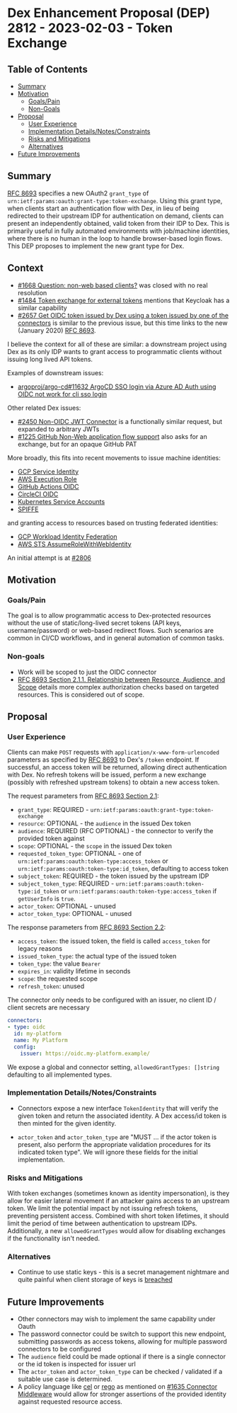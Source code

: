 # Dex Enhancement Proposal (DEP) 2812 - 2023-02-03 - Token Exchange

## Table of Contents

- [Summary](#summary)
- [Motivation](#motivation)
    - [Goals/Pain](#goals)
    - [Non-Goals](#non-goals)
- [Proposal](#proposal)
    - [User Experience](#user-experience)
    - [Implementation Details/Notes/Constraints](#implementation-detailsnotesconstraints)
    - [Risks and Mitigations](#risks-and-mitigations)
    - [Alternatives](#alternatives)
- [Future Improvements](#future-improvements)

## Summary

[RFC 8693] specifies a new OAuth2 `grant_type` of `urn:ietf:params:oauth:grant-type:token-exchange`.
Using this grant type, when clients start an authentication flow with Dex,
in lieu of being redirected to their upstream IDP for authentication on demand,
clients can present an independently obtained, valid token from their IDP to Dex.
This is primarily useful in fully automated environments with job/machine identities,
where there is no human in the loop to handle browser-based login flows.
This DEP proposes to implement the new grant type for Dex.

[RFC 8693]: https://www.rfc-editor.org/rfc/rfc8693.html

## Context

- [#1668 Question: non-web based clients?]
  was closed with no real resolution
- [#1484 Token exchange for external tokens]
  mentions that Keycloak has a similar capability
- [#2657 Get OIDC token issued by Dex using a token issued by one of the connectors] 
  is similar to the previous issue, but this time links to the new (January 2020) [RFC 8693].

I believe the context for all of these are similar:
a downstream project using Dex as its only IDP wants to grant access to programmatic clients
without issuing long lived API tokens.

Examples of downstream issues:

- [argoproj/argo-cd#11632 ArgoCD SSO login via Azure AD Auth using OIDC not work for cli sso login]

Other related Dex issues:

- [#2450 Non-OIDC JWT Connector] is a functionally similar request, but expanded to arbitrary JWTs
- [#1225 GitHub Non-Web application flow support] also asks for an exchange, but for an opaque GitHub PAT

More broadly, this fits into recent movements to issue machine identities:

- [GCP Service Identity](https://cloud.google.com/run/docs/securing/service-identity)
- [AWS Execution Role](https://docs.aws.amazon.com/lambda/latest/dg/lambda-intro-execution-role.html)
- [GitHub Actions OIDC](https://docs.github.com/en/actions/deployment/security-hardening-your-deployments/about-security-hardening-with-openid-connect)
- [CircleCI OIDC](https://circleci.com/docs/openid-connect-tokens/)
- [Kubernetes Service Accounts](https://kubernetes.io/docs/tasks/configure-pod-container/configure-service-account/)
- [SPIFFE](https://spiffe.io/)

and granting access to resources based on trusting federated identities:

- [GCP Workload Identity Federation](https://cloud.google.com/iam/docs/workload-identity-federation)
- [AWS STS AssumeRoleWithWebIdentity](https://docs.aws.amazon.com/STS/latest/APIReference/API_AssumeRoleWithWebIdentity.html)

[#1484 Token exchange for external tokens]: https://github.com/dexidp/dex/issues/1484
[#1668 Question: non-web based clients?]: https://github.com/dexidp/dex/issues/1668
[#2657 Get OIDC token issued by Dex using a token issued by one of the connectors]: https://github.com/dexidp/dex/issues/2657
[argoproj/argo-cd#11632 ArgoCD SSO login via Azure AD Auth using OIDC not work for cli sso login]: https://github.com/argoproj/argo-cd/issues/11632
[#2450 Non-OIDC JWT Connector]: https://github.com/dexidp/dex/issues/2450
[#1225 GitHub Non-Web application flow support]: https://github.com/dexidp/dex/issues/1225

An initial attempt is at [#2806](https://github.com/dexidp/dex/pull/2806)

## Motivation

### Goals/Pain

The goal is to allow programmatic access to Dex-protected resources 
without the use of static/long-lived secret tokens (API keys, username/password)
or web-based redirect flows.
Such scenarios are common in CI/CD workflows,
and in general automation of common tasks.

### Non-goals

- Work will be scoped to just the OIDC connector
- [RFC 8693 Section 2.1.1. Relationship between Resource, Audience, and Scope]
  details more complex authorization checks based on targeted resources.
  This is considered out of scope.

[RFC 8693 Section 2.1.1. Relationship between Resource, Audience, and Scope]: https://www.rfc-editor.org/rfc/rfc8693.html#name-relationship-between-resour

## Proposal

### User Experience

Clients can make `POST` requests with `application/x-www-form-urlencoded` 
parameters as specified by [RFC 8693] to Dex's `/token` endpoint.
If successful, an access token will be returned,
allowing direct authentication with Dex.
No refresh tokens will be issued,
perform a new exchange (possibly with refreshed upstream tokens) to obtain a new access token.

The request parameters from [RFC 8693 Section 2.1](https://www.rfc-editor.org/rfc/rfc8693.html#name-request):

- `grant_type`: REQUIRED - `urn:ietf:params:oauth:grant-type:token-exchange`
- `resource`: OPTIONAL - the `audience` in the issued Dex token
- `audience`: REQUIRED (RFC OPTIONAL) - the connector to verify the provided token against
- `scope`: OPTIONAL - the `scope` in the issued Dex token
- `requested_token_type`: OPTIONAL - one of `urn:ietf:params:oauth:token-type:access_token` or `urn:ietf:params:oauth:token-type:id_token`, defaulting to access token
- `subject_token`: REQUIRED - the token issued by the upstream IDP
- `subject_token_type`: REQUIRED - `urn:ietf:params:oauth:token-type:id_token` or `urn:ietf:params:oauth:token-type:access_token` if `getUserInfo` is `true`.
- `actor_token`: OPTIONAL - unused
- `actor_token_type`: OPTIONAL - unused

The response parameters from [RFC 8693 Section 2.2](https://www.rfc-editor.org/rfc/rfc8693.html#name-response):

- `access_token`: the issued token, the field is called `access_token` for legacy reasons
- `issued_token_type`: the actual type of the issued token
- `token_type`: the value `Bearer`
- `expires_in`: validity lifetime in seconds
- `scope`: the requested scope
- `refresh_token`: unused

The connector only needs to be configured with an issuer,
no client ID / client secrets are necessary

```yaml
connectors:
- type: oidc
  id: my-platform
  name: My Platform
  config:
    issuer: https://oidc.my-platform.example/
```

We expose a global and connector setting, 
`allowedGrantTypes: []string` defaulting to all implemented types.

### Implementation Details/Notes/Constraints

- Connectors expose a new interface `TokenIdentity` that will verify the given token and return the associated identity.
  A Dex access/id token is then minted for the given identity.

- `actor_token` and `actor_token_type` are "MUST ... if the actor token is present, 
  also perform the appropriate validation procedures for its indicated token type".
  We will ignore these fields for the initial implementation.


### Risks and Mitigations

With token exchanges (sometimes known as identity impersonation), 
is they allow for easier lateral movement if an attacker gains access to an upstream token.
We limit the potential impact by not issuing refresh tokens, preventing persistent access.
Combined with short token lifetimes, it should limit the period of time between authentication to upstream IDPs.
Additionally, a new `allowedGrantTypes` would allow for disabling exchanges if the functionality isn't needed.

### Alternatives

- Continue to use static keys - 
  this is a secret management nightmare 
  and quite painful when client storage of keys is [breached](https://circleci.com/blog/january-4-2023-security-alert/)

## Future Improvements

- Other connectors may wish to implement the same capability under Oauth
- The password connector could be switch to support this new endpoint, submitting passwords as access tokens,
  allowing for multiple password connectors to be configured
- The `audience` field could be made optional if there is a single connector or the id token is inspected for issuer url
- The `actor_token` and `actor_token_type` can be checked / validated if a suitable use case is determined.
- A policy language like [cel] or [rego] as mentioned on [#1635 Connector Middleware] 
  would allow for stronger assertions of the provided identity against requested resource access.

[cel]: https://github.com/google/cel-go
[rego]: https://www.openpolicyagent.org/docs/latest/policy-language/
[#1635 Connector Middleware]: https://github.com/dexidp/dex/issues/1635
